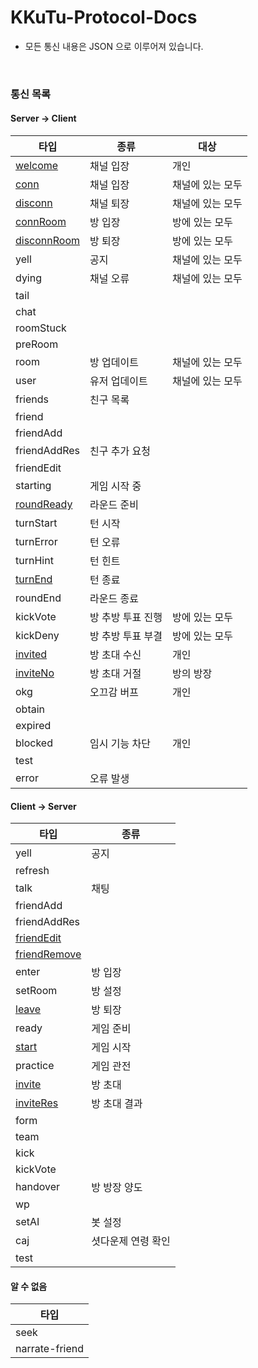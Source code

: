 # KKuTu-Protocol-Docs
* 모든 통신 내용은 JSON 으로 이루어져 있습니다.

<br>

<!--
편집시 안내 사항
※ 통신 목록에 존재하는 타입별로 .md 파일을 생성하여 링크를 걸어주세요.
※ 테이블 작성은 http://www.tablesgenerator.com/markdown_tables 를 이용하면, 쉽게 가능합니다.
-->
### 통신 목록
#### Server -> Client

| 타입                                                | 종류              | 대상             |
|-----------------------------------------------------|-------------------|------------------|
| [welcome](/Server%20to%20Client/welcome.md)         | 채널 입장         | 개인             |
| [conn](/Server%20to%20Client/conn.md)               | 채널 입장         | 채널에 있는 모두 |
| [disconn](/Server%20to%20Client/disconn.md)         | 채널 퇴장         | 채널에 있는 모두 |
| [connRoom](/Server%20to%20Client/connRoom.md)       | 방 입장           | 방에 있는 모두   |
| [disconnRoom](/Server%20to%20Client/disconnRoom.md) | 방 퇴장           | 방에 있는 모두   |
| yell                                                | 공지              | 채널에 있는 모두 |
| dying                                               | 채널 오류         | 채널에 있는 모두 |
| tail                                                |                   |                  |
| chat                                                |                   |                  |
| roomStuck                                           |                   |                  |
| preRoom                                             |                   |                  |
| room                                                | 방 업데이트       | 채널에 있는 모두 |
| user                                                | 유저 업데이트     | 채널에 있는 모두 |
| friends                                             | 친구 목록         |                  |
| friend                                              |                   |                  |
| friendAdd                                           |                   |                  |
| friendAddRes                                        | 친구 추가 요청    |                  |
| friendEdit                                          |                   |                  |
| starting                                            | 게임 시작 중      |                  |
| [roundReady](/Server%20to%20Client/roundReady.md)   | 라운드 준비       |                  |
| turnStart                                           | 턴 시작           |                  |
| turnError                                           | 턴 오류           |                  |
| turnHint                                            | 턴 힌트           |                  |
| [turnEnd](/Server%20to%20Client/turnEnd.md)         | 턴 종료           |                  |
| roundEnd                                            | 라운드 종료       |                  |
| kickVote                                            | 방 추방 투표 진행 | 방에 있는 모두   |
| kickDeny                                            | 방 추방 투표 부결 | 방에 있는 모두   |
| [invited](/Server%20to%20Client/invited.md)         | 방 초대 수신      | 개인             |
| [inviteNo](/Server%20to%20Client/inviteNo.md)       | 방 초대 거절      | 방의 방장        |
| okg                                                 | 오끄감 버프       | 개인             |
| obtain                                              |                   |                  |
| expired                                             |                   |                  |
| blocked                                             | 임시 기능 차단    | 개인             |
| test                                                |                   |                  |
| error                                               | 오류 발생         |                  |

#### Client -> Server

| 타입                                                  | 종류               |
|-------------------------------------------------------|--------------------|
| yell                                                  | 공지               |
| refresh                                               |                    |
| talk                                                  | 채팅               |
| friendAdd                                             |                    |
| friendAddRes                                          |                    |
| [friendEdit](/Client%20to%20Server/friendEdit.md)     |                    |
| [friendRemove](/Client%20to%20Server/friendRemove.md) |                    |
| enter                                                 | 방 입장            |
| setRoom                                               | 방 설정            |
| [leave](/Client%20to%20Server/leave.md)               | 방 퇴장            |
| ready                                                 | 게임 준비          |
| [start](/Client%20to%20Server/start.md)               | 게임 시작          |
| practice                                              | 게임 관전          |
| [invite](/Client%20to%20Server/invite.md)             | 방 초대            |
| [inviteRes](/Client%20to%20Server/inviteRes.md)       | 방 초대 결과       |
| form                                                  |                    |
| team                                                  |                    |
| kick                                                  |                    |
| kickVote                                              |                    |
| handover                                              | 방 방장 양도       |
| wp                                                    |                    |
| setAI                                                 | 봇 설정            |
| caj                                                   | 셧다운제 연령 확인 |
| test                                                  |                    |

#### 알 수 없음

| 타입           |
|----------------|
| seek           |
| narrate-friend |

